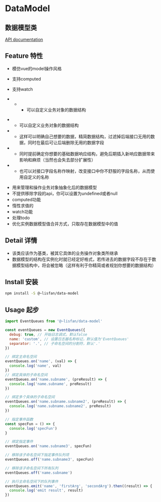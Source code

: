 # DataModel

## 数据模型类

[API documentation](https://lisfan.github.io/data-model/)

## Feature 特性

- 模仿vue的model操作风格
- 支持computed
- 支持watch


-    * - 可以自定义业务对象的数据结构
  * - 可以自定义业务对象的数据结构
   * - 这样可以明确自己想要的数据，精简数据结构，过滤掉后端接口无用的数据，同时在最后可让后端删除无用的数据字段
   * - 同时提前确定你想要的基础数据响应结构，避免后期插入新响应数据带来影响和麻烦（当然也会失去部分扩展性）
   * - 也可以对接口字段名称作映射，改变接口中你不舒服的字段名称，从而使用自定义的名称
- 用来管理和操作业务对象抽象化后的数据模型
- 不提供移除字段的api，你可以设置为undefined或者null
- computed功能
- 惰性求值的
- watch功能
- 处理todo
- 优化实例数据模型值合并方式，只取存在数据模型中的值


## Detail 详情

- 该类应该作为基类，被其它具体的业务操作对象类所继承
- 数据模型的结构在实例化时就已经定好格式，若传进去的数据字段不存在于数据模型结构中，将会被忽略（这样有利于你精简或者规划你想要的数据结构）

## Install 安装

```bash
npm install -S @~lisfan/data-model
```

## Usage 起步

```js
import EventQueues from '@~lisfan/data-model'

const eventQueues = new EventQueues({
  debug: true, // 开始日志调式，默认false
  name: 'custom', // 设置日志器名称标记，默认值为'EventQueues'
  separator: '.', // 子命名空间的分割符，默认'.'
})

// 绑定主命名空间
eventQueues.on('name', (val) => {
  console.log('name', val)
})
// 绑定具体的子命名空间
eventQueues.on('name.subname', (preResult) => {
  console.log('name.subname', preResult)
})

// 绑定多个具体的子命名空间
eventQueues.on('name.subname.subname2', (preResult) => {
  console.log('name.subname.subname2', preResult)
})

// 指定事件函数
const specFun = () => {
  console.log('specFun')
}

// 绑定指定事件
eventQueues.on('name.subname3', specFun)

// 移除该子命名空间下指定事件队列项
eventQueues.off('name.subname3', specFun)

// 移除该子命名空间下所有队列
eventQueues.off('name.subname')

// 执行主命名空间下的队列事件
eventQueues.emit('name', 'firstArg', 'secondArg').then((result) => {
  console.log('emit result', result)
})
```


